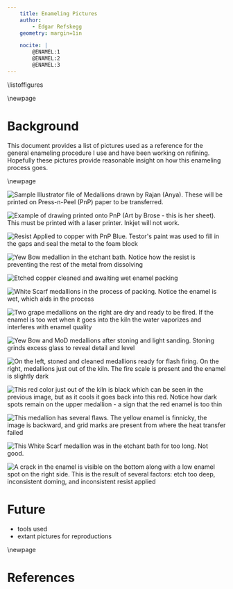```yaml
---
    title: Enameling Pictures
    author:
        - Edgar Refskegg
    geometry: margin=1in

    nocite: |
        @ENAMEL:1
        @ENAMEL:2
        @ENAMEL:3
---
```


\listoffigures

\newpage

# Background

This document provides a list of pictures used as a reference for the
general enameling procedure I use and have been working on refining.
Hopefully these pictures provide reasonable insight on how this
enameling process goes.

\newpage

![Sample Illustrator file of Medallions drawn by Rajan (Anya). These will be printed on Press-n-Peel (PnP) paper to be transferred.](/home/statemachine/Documents/website/refskeggbrewing.github.io/assets/images/enamel38.png)

![Example of drawing printed onto PnP (Art by Brose - this is her sheet). This must be printed with a laser printer. Inkjet will not work.](/home/statemachine/Documents/website/refskeggbrewing.github.io/assets/images/enamel37.jpg)

![Resist Applied to copper with PnP Blue. Testor's paint was used to fill in the gaps and seal the metal to the foam block](/home/statemachine/Documents/website/refskeggbrewing.github.io/assets/images/enamel39.JPEG)

![Yew Bow medallion in the etchant bath. Notice how the resist is preventing the rest of the metal from dissolving](/home/statemachine/Documents/website/refskeggbrewing.github.io/assets/images/enamel2.JPEG)

![Etched copper cleaned and awaiting wet enamel packing](/home/statemachine/Documents/website/refskeggbrewing.github.io/assets/images/enamel23.JPEG)

![White Scarf medallions in the process of packing. Notice the enamel is wet, which aids in the process](/home/statemachine/Documents/website/refskeggbrewing.github.io/assets/images/enamel42.JPEG)

![Two grape medallions on the right are dry and ready to be fired. If the enamel is too wet when it goes into the kiln the water vaporizes and interferes with enamel quality](/home/statemachine/Documents/website/refskeggbrewing.github.io/assets/images/enamel43.JPEG)

![Yew Bow and MoD medallions after stoning and light sanding. Stoning grinds excess glass to reveal detail and level](/home/statemachine/Documents/website/refskeggbrewing.github.io/assets/images/enamel6.JPEG)

![On the left, stoned and cleaned medallions ready for flash firing. On the right, medallions just out of the kiln. The fire scale is present and the enamel is slightly dark](/home/statemachine/Documents/website/refskeggbrewing.github.io/assets/images/enamel4.JPEG)

![This red color just out of the kiln is black which can be seen in the previous image, but as it cools it goes back into this red. Notice how dark spots remain on the upper medallion - a sign that the red enamel is too thin](/home/statemachine/Documents/website/refskeggbrewing.github.io/assets/images/enamel5.JPEG)

![This medallion has several flaws. The yellow enamel is finnicky, the image is backward, and grid marks are present from where the heat transfer failed](/home/statemachine/Documents/website/refskeggbrewing.github.io/assets/images/enamel3.JPEG)

![This White Scarf medallion was in the etchant bath for too long. Not good.](/home/statemachine/Documents/website/refskeggbrewing.github.io/assets/images/enamel31.JPEG)

![A crack in the enamel is visible on the bottom along with a low enamel spot on the right side. This is the result of several factors: etch too deep, inconsistent doming, and inconsistent resist applied](/home/statemachine/Documents/website/refskeggbrewing.github.io/assets/images/enamel34.jpg)

# Future

* tools used
* extant pictures for reproductions

\newpage

# References
